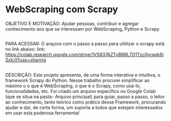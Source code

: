# WebScraping com Scrapy

OBJETIVO E MOTIVAÇÃO: Ajudar pessoas, contribuir e agregar conhecimento aos que se interessam por WebScraping, Python e Scrapy.
##
PARA ACESSAR: O arquivo com o passo a passo para ultilizar o scrapy está no link abaixo:
link: https://colab.research.google.com/drive/1VS837AZTvBR8L7O1Tzc0yragb6iSxIc0?usp=sharing

##
DESCRIÇÃO: Este projeto apresenta, de uma forma interativa e intuitiva, o framework Scrapy do Python. Nesse trabalho procurei simplificar ao máximo o o que é WebScraping, o que é o Scrapy, como usá-lo, funcionalidades, etc.
 Foi criado um arquivo específico no Google Colab (que se situa na pasta- Arquivo principal) para guiar, passo a passo, o leitor ao conhecimento, tanto teórico como prático desse Framework, procurando ajudar e dar, de certa forma, um suporta a todos que estejam interessados em usar esta poderosa ferramenta!
